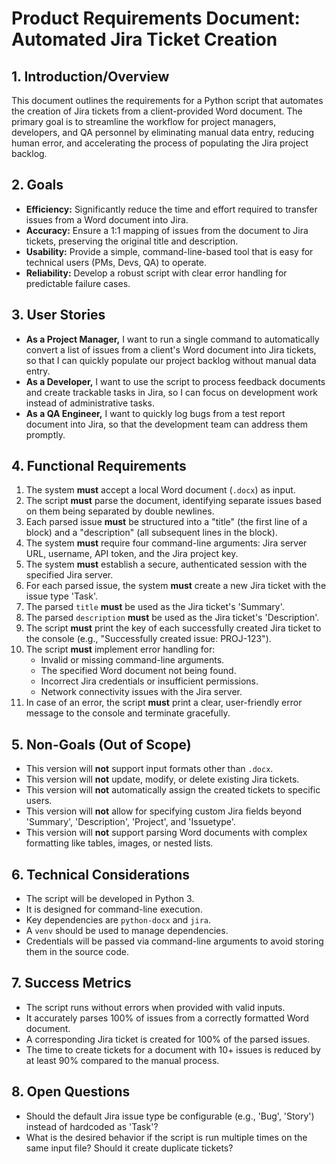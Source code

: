 # Product Requirements Document: Automated Jira Ticket Creation

## 1. Introduction/Overview

This document outlines the requirements for a Python script that automates the creation of Jira tickets from a client-provided Word document. The primary goal is to streamline the workflow for project managers, developers, and QA personnel by eliminating manual data entry, reducing human error, and accelerating the process of populating the Jira project backlog.

## 2. Goals

*   **Efficiency:** Significantly reduce the time and effort required to transfer issues from a Word document into Jira.
*   **Accuracy:** Ensure a 1:1 mapping of issues from the document to Jira tickets, preserving the original title and description.
*   **Usability:** Provide a simple, command-line-based tool that is easy for technical users (PMs, Devs, QA) to operate.
*   **Reliability:** Develop a robust script with clear error handling for predictable failure cases.

## 3. User Stories

*   **As a Project Manager,** I want to run a single command to automatically convert a list of issues from a client's Word document into Jira tickets, so that I can quickly populate our project backlog without manual data entry.
*   **As a Developer,** I want to use the script to process feedback documents and create trackable tasks in Jira, so I can focus on development work instead of administrative tasks.
*   **As a QA Engineer,** I want to quickly log bugs from a test report document into Jira, so that the development team can address them promptly.

## 4. Functional Requirements

1.  The system **must** accept a local Word document (`.docx`) as input.
2.  The script **must** parse the document, identifying separate issues based on them being separated by double newlines.
3.  Each parsed issue **must** be structured into a "title" (the first line of a block) and a "description" (all subsequent lines in the block).
4.  The system **must** require four command-line arguments: Jira server URL, username, API token, and the Jira project key.
5.  The system **must** establish a secure, authenticated session with the specified Jira server.
6.  For each parsed issue, the system **must** create a new Jira ticket with the issue type 'Task'.
7.  The parsed `title` **must** be used as the Jira ticket's 'Summary'.
8.  The parsed `description` **must** be used as the Jira ticket's 'Description'.
9.  The script **must** print the key of each successfully created Jira ticket to the console (e.g., "Successfully created issue: PROJ-123").
10. The script **must** implement error handling for:
    *   Invalid or missing command-line arguments.
    *   The specified Word document not being found.
    *   Incorrect Jira credentials or insufficient permissions.
    *   Network connectivity issues with the Jira server.
11. In case of an error, the script **must** print a clear, user-friendly error message to the console and terminate gracefully.

## 5. Non-Goals (Out of Scope)

*   This version will **not** support input formats other than `.docx`.
*   This version will **not** update, modify, or delete existing Jira tickets.
*   This version will **not** automatically assign the created tickets to specific users.
*   This version will **not** allow for specifying custom Jira fields beyond 'Summary', 'Description', 'Project', and 'Issuetype'.
*   This version will **not** support parsing Word documents with complex formatting like tables, images, or nested lists.

## 6. Technical Considerations

*   The script will be developed in Python 3.
*   It is designed for command-line execution.
*   Key dependencies are `python-docx` and `jira`.
*   A `venv` should be used to manage dependencies.
*   Credentials will be passed via command-line arguments to avoid storing them in the source code.

## 7. Success Metrics

*   The script runs without errors when provided with valid inputs.
*   It accurately parses 100% of issues from a correctly formatted Word document.
*   A corresponding Jira ticket is created for 100% of the parsed issues.
*   The time to create tickets for a document with 10+ issues is reduced by at least 90% compared to the manual process.

## 8. Open Questions

*   Should the default Jira issue type be configurable (e.g., 'Bug', 'Story') instead of hardcoded as 'Task'?
*   What is the desired behavior if the script is run multiple times on the same input file? Should it create duplicate tickets? 